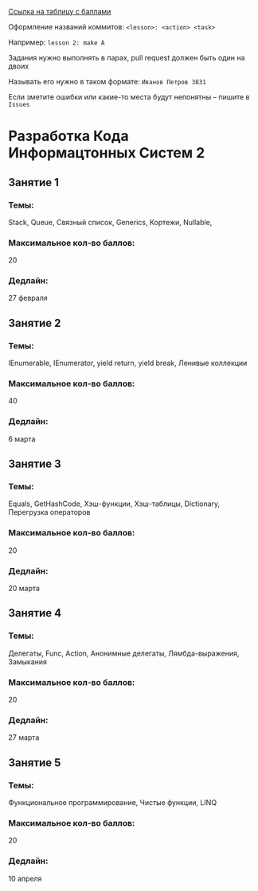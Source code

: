 [Ссылка на таблицу с баллами](https://docs.google.com/spreadsheets/d/13Y9ltoQjbEBExycbLLwomCm4XH_2bqPzbUZJqALQbzE)

Оформление названий коммитов: `<lesson>: <action> <task>`

Например: `lesson 2: make A`

Задания нужно выполнять в парах, pull request должен быть один на двоих

Называть его нужно в таком формате: `Иванов Петров 3831`

Если зметите ошибки или какие-то места будут непонятны – пишите в `Issues`

# Разработка Кода Информацтонных Систем 2

## Занятие 1

### Темы:

Stack, Queue, Связный список, Generics, Кортежи, Nullable,

### Максимальное кол-во баллов:

20

### Дедлайн:

27 февраля

## Занятие 2

### Темы:

IEnumerable, IEnumerator, yield return, yield break, Ленивые коллекции

### Максимальное кол-во баллов:

40

### Дедлайн:

6 марта

## Занятие 3

### Темы:

Equals, GetHashCode, Хэш-функции, Хэш-таблицы, Dictionary, Перегрузка операторов

### Максимальное кол-во баллов:

20

### Дедлайн:

20 марта

## Занятие 4

### Темы:

Делегаты, Func, Action, Анонимные делегаты, Лямбда-выражения, Замыкания

### Максимальное кол-во баллов:

20

### Дедлайн:

27 марта

## Занятие 5

### Темы:

Функциональное программирование, Чистые функции, LINQ

### Максимальное кол-во баллов:

20

### Дедлайн:

10 апреля
